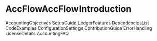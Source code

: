 # AccFlowAccFlowIntroduction
AccountingObjectives
SetupGuide
LedgerFeatures
DependenciesList
CodeExamples
ConfigurationSettings
ContributionGuide
ErrorHandling
LicenseDetails
AccountingFAQ
